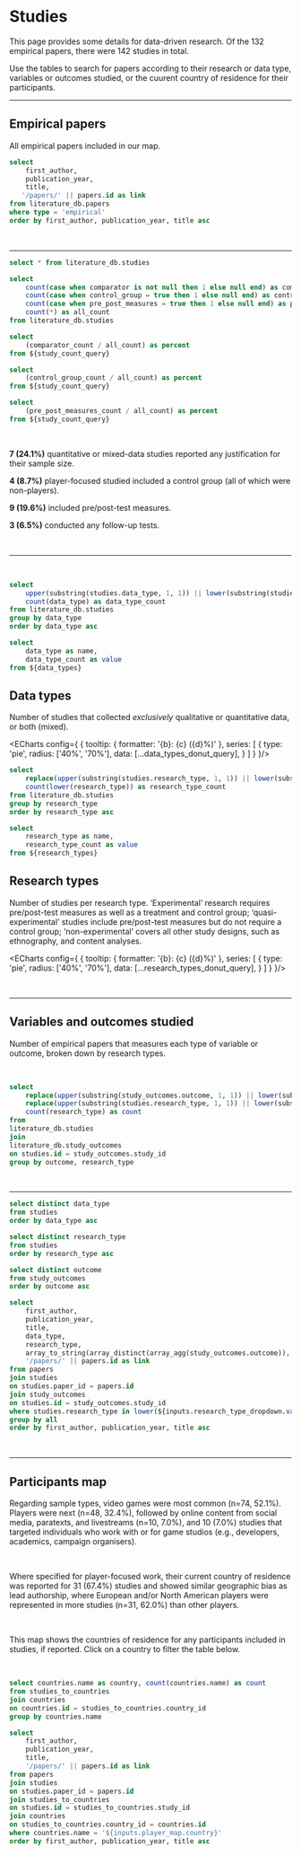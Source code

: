 # Studies

This page provides some details for data-driven research. Of the 132 empirical papers, there were 142 studies in total.

Use the tables to search for papers according to their research or data type, variables or outcomes studied, or the cuurent country of residence for their participants.

---

## Empirical papers
All empirical papers included in our map.

```sql empirical_papers
select 
    first_author,
    publication_year,
    title,
   '/papers/' || papers.id as link
from literature_db.papers 
where type = 'empirical'
order by first_author, publication_year, title asc
```

<DataTable data={empirical_papers} rows=25 link=link>
    <Column id=first_author />
    <Column id=publication_year fmt=id />
    <Column id=title />
</DataTable>

<p/>
<br/>

---

```sql studies
select * from literature_db.studies
```

```sql study_count_query
select 
    count(case when comparator is not null then 1 else null end) as comparator_count,
    count(case when control_group = true then 1 else null end) as control_group_count,
    count(case when pre_post_measures = true then 1 else null end) as pre_post_measures_count,
    count(*) as all_count
from literature_db.studies
```

```sql comparator_percent_query
select 
    (comparator_count / all_count) as percent
from ${study_count_query}
```

```sql control_group_percent_query
select
    (control_group_count / all_count) as percent
from ${study_count_query}
```

```sql pre_post_measures_percent_query
select
    (pre_post_measures_count / all_count) as percent
from ${study_count_query}
```

<p/>
<br/>

<!-- __<Value data={comparator_percent_query} column=percent fmt=pct2 />__ of all studies used comparators. 

__<Value data={control_group_percent_query} column=percent fmt=pct2 />__ of all studies used control groups. 

__<Value data={pre_post_measures_percent_query} column=percent fmt=pct2 />__ of all studies used pre/post measures. -->

__7 (24.1%)__ quantitative or mixed-data studies reported any justification for their sample size.
<p>

__4 (8.7%)__ player-focused studied included a control group (all of which were non-players).
<p>

__9 (19.6%)__ included pre/post-test measures.
<p>

__3 (6.5%)__ conducted any follow-up tests. 

<br/>

---

<br/>

```sql data_types
select
    upper(substring(studies.data_type, 1, 1)) || lower(substring(studies.data_type, 2, strlen(studies.data_type))) as data_type,
    count(data_type) as data_type_count
from literature_db.studies
group by data_type
order by data_type asc
```


```sql data_types_donut_query
select
    data_type as name,
    data_type_count as value
from ${data_types}
```

## Data types
Number of studies that collected _exclusively_ qualitative or quantitative data, or both (mixed).


<ECharts config={
    {
        tooltip: {
            formatter: '{b}: {c} ({d}%)'
        },
        series: [
            {
                type: 'pie',
                radius: ['40%', '70%'],
                data: [...data_types_donut_query],
            }
        ]
    }
}/>

<!-- ## Studies by Research Type -->

```sql research_types
select
    replace(upper(substring(studies.research_type, 1, 1)) || lower(substring(studies.research_type, 2, strlen(studies.research_type))), '_', '-') as research_type,
    count(lower(research_type)) as research_type_count
from literature_db.studies
group by research_type
order by research_type asc
```

```sql research_types_donut_query
select
    research_type as name,
    research_type_count as value
from ${research_types}
```

## Research types
Number of studies per research type. ‘Experimental’ research requires pre/post-test measures as well as a treatment and control group; ‘quasi-experimental’ studies include pre/post-test measures but do not require a control group; ‘non-experimental’ covers all other study designs, such as ethnography, and content analyses.

<ECharts config={
    {
        tooltip: {
            formatter: '{b}: {c} ({d}%)'
        },
        series: [
            {
                type: 'pie',
                radius: ['40%', '70%'],
                data: [...research_types_donut_query],
            }
        ]
    }
}/>

<p/>
<br/>

---

## Variables and outcomes studied
Number of empirical papers that measures each type of variable or outcome, broken down by research types.

<p/>
<br/>

```sql study_types
select 
    replace(upper(substring(study_outcomes.outcome, 1, 1)) || lower(substring(study_outcomes.outcome, 2, strlen(study_outcomes.outcome))), '_', ' ') as outcome,
    replace(upper(substring(studies.research_type, 1, 1)) || lower(substring(studies.research_type, 2, strlen(studies.research_type))), '_', '-') as research_type,
    count(research_type) as count
from
literature_db.studies
join
literature_db.study_outcomes
on studies.id = study_outcomes.study_id
group by outcome, research_type
```

<BarChart
    data={study_types}
    x=outcome
    y=count
    series=research_type
    xFmt=id
    swapXY=true
/>

<br/>

--- 

```sql data_types
select distinct data_type
from studies
order by data_type asc
```

```sql research_types
select distinct research_type
from studies
order by research_type asc
```

```sql outcomes
select distinct outcome
from study_outcomes
order by outcome asc
```

<Dropdown
    data={data_types}
    name=data_type_dropdown
    value=data_type
    title="Data type"
    order="data_type asc"
    multiple=true
    selectAllByDefault=true
/>

<Dropdown
    data={research_types}
    name=research_type_dropdown
    value=research_type
    title="Research type"
    order="research_type asc"
    multiple=true
    selectAllByDefault=true
/>

<Dropdown
    data={outcomes}
    name=outcome_dropdown
    value=outcome
    title="Outcome"
    order="outcome asc"
    multiple=true
    selectAllByDefault=true
/> 

```sql papers_by_study
select  
    first_author, 
    publication_year, 
    title,
    data_type,
    research_type,
    array_to_string(array_distinct(array_agg(study_outcomes.outcome)), ', ') as outcomes,
    '/papers/' || papers.id as link
from papers
join studies
on studies.paper_id = papers.id
join study_outcomes
on studies.id = study_outcomes.study_id
where studies.research_type in lower(${inputs.research_type_dropdown.value}) and studies.data_type in lower(${inputs.data_type_dropdown.value}) and study_outcomes.outcome in ${inputs.outcome_dropdown.value}
group by all
order by first_author, publication_year, title asc
```

<DataTable data={papers_by_study} rows=25 link=link>
    <Column id=first_author />
    <Column id=publication_year fmt=id />
    <Column id=title />
    <Column id=data_type />
    <Column id=research_type />
    <Column id=outcomes />
</DataTable>

<br/>

---

## Participants map
<p>
Regarding sample types, video games were most common (n=74, 52.1%). Players were next (n=48, 32.4%), followed by online content from social media, paratexts, and livestreams (n=10, 7.0%), and 10 (7.0%) studies that targeted individuals who work with or for game studios (e.g., developers, academics, campaign organisers). 
</p>
<br/>
<p>
Where specified for player-focused work, their current country of residence was reported for 31 (67.4%) studies and showed similar geographic bias as lead authorship, where European and/or North American players were represented in more studies (n=31, 62.0%) than other players.
</p>
<br/>
<p>
This map shows the countries of residence for any participants included in studies, if reported. Click on a country to filter the table below.
</p>
<br/>

```sql countries_count
select countries.name as country, count(countries.name) as count
from studies_to_countries
join countries
on countries.id = studies_to_countries.country_id
group by countries.name
```

<AreaMap
    data={countries_count}
    areaCol=country
    geoJsonUrl='https://d2ad6b4ur7yvpq.cloudfront.net/naturalearth-3.3.0/ne_110m_admin_0_countries.geojson'
    geoId=name_long
    value=count
    startingZoom=4
    height=420
    name=player_map
/>

```sql papers_by_country
select
    first_author,
    publication_year, 
    title,
    '/papers/' || papers.id as link
from papers
join studies
on studies.paper_id = papers.id
join studies_to_countries
on studies.id = studies_to_countries.study_id
join countries
on studies_to_countries.country_id = countries.id
where countries.name = '${inputs.player_map.country}'
order by first_author, publication_year, title asc
```

<DataTable data={papers_by_country} rows=25 link=link emptySet=pass emptyMessage="No records: make a country selection">
    <Column id=first_author />
    <Column id=publication_year fmt=id />
    <Column id=title />
</DataTable>

